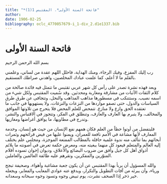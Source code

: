 ```yaml
---
title: "*فاتحة السنة الأولى*. المقتبس 1(1)"
author: 
date: 1906-02-25
bibliography: oclc_4770057679-i_1-div_2.d1e1337.bib
---
```




#  فاتحة السنة الأولى 


 بسم الله الرحمن الرحيم 

 رب إليك المفزع، وفيك الرجاء، ومنك الهداية، فاحلل اللهم عقدة من لساني، وعلمني بالقلم ما لا أعلم، كما علمت عبادك المخلصين، واهدني صراطك المستقيم. 

 وبعد فهذه نشرة تصدر على رأس كل شهر عربي تقتبس ما تتمثل فيه فائدة صالحة من كلام الثقات الأثبات من مشارقة ومغاربة ومحدثين. وقد سُميت المقتبس ولكل شيء من اسمه نصيب. وستتنكب في مسطورها مذاهب المذاهب والنحل، وتتجافى عن طرق طرق السياسات والدول، حتى تصفو مواردها من النزعات والنزغات، ولا يستهويها في جانب ما تعتقده الحق وازع ولا منازع. تتمحض للعلم المحض فلا يتحرج من تلاوتها الموافق والمخالف، ولا يتبرم بها العارف والعازف، وتنطلق في الفكر، وتتجوز في الاقتباس والنشر، وتدرج في مطاويها، ما يوافق أغراضها ومغازيها. 
 
 فليتفضل من أوتوا حظاً من العلم فكان همهم نفع الإنسان من حيث هو إنسان، وخدمة المعارف لأنها مشاعة في الأمم نافعة للعمران، ويمنوا عليها من فيض قرائحهم وثمرات أبحاثهم بما تتألف منه ندوة علمية حافلة بالمطالب الممتعة الموجزة، ومجلس علم يختلف إليه العالم والمتعلم فيعود كل منهما ببغيته منه، ومعرض حكمة تعرض في أصونته ما يلائم أذواق أهل كل جيل وأفق من ضروب البضائع والأعلاق، وديوان إخوان تسوده أقلام المنوّرين والمفكرين، وتقرهم عليه طائفة العالمين والعاملين. 

 والله المسؤول أن يربأ بهذا المقتبس عن أن يكون جعبة مشاغبة وأهواء، وصحيفة تبجح ورياء، وأن يبرئه من آفات التطويل والتكرار، ويدفع عنه عوادي المعايب والمعاير، ويجعله خير ذخر إذا الصحف نشرت، يوم تبيض وجوه وتسود وجوه سبحانه وسعدانه. 
